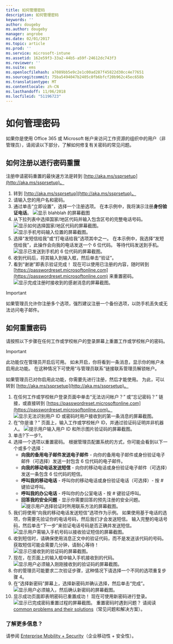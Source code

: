 ```yaml
---
title: 如何管理密码
description: 如何管理密码
keywords: ''
author: dougeby
ms.author: dougeby
manager: angrobe
ms.date: 02/01/2017
ms.topic: article
ms.prod: ''
ms.service: microsoft-intune
ms.assetid: 162e59f3-33a2-44b5-a59f-24612dc743f3
ms.reviewer: ''
ms.suite: ems
ms.openlocfilehash: a7089bb5e9c2e1c00ad287f45822d30cc4e77651
ms.sourcegitcommit: 75ba5494047b2405c0fb6bfcf20b962c45ec658b
ms.translationtype: MT
ms.contentlocale: zh-CN
ms.lasthandoff: 11/06/2018
ms.locfileid: "51196723"
---
```

# <a name="how-to-manage-your-own-password"></a>如何管理密码

如果你是使用 Office 365 或 Microsoft 帐户来访问工作资源的组织中的用户（非管理员），请阅读以下部分，了解如何修复有关密码的常见问题。

## <a name="how-to-register-for-password-reset"></a>如何注册以进行密码重置

注册申请密码重置的最快速方法是转到 [http://aka.ms/ssprsetup](http://aka.ms/ssprsetup)。

1. 转到 [http://aka.ms/ssprsetup](http://aka.ms/ssprsetup)。
2. 请输入您的用户名和密码。
3. 通过单击“立即设置”，选择一个注册选项。 在本示例中，我将演示注册**身份验证电话**。
![显示 blahblah 的屏幕截图](./media/ft-mngPW-1-setup.png)
4. 从下拉列表中选择国家/地区代码并输入包含区号的完整电话号码。
![显示如何选择国家/地区代码的屏幕截图。 ](./media/ft-mngPW-2-enterNumber.png)![显示手机号码输入位置的屏幕截图。](./media/ft-mngPW-3-enterNumber2.png)
5. 选择“发短信给我”或“打电话给我”选项其中之一。 在本示例中，我选择“发短信给我”，此操作会向我的电话发送一个 6 位代码。 等待代码发送到手机。  
![显示已发送到手机的 6 位代码的屏幕截图。](./media/ft-mngPW-4-textCode.png)
6. 收到代码后，将其输入到输入框，然后单击“验证”。
7. 看到“谢谢”即表示验证完成！ 现在可以使用已注册的内容，随时转到 [https://passwordreset.microsoftonline.com](https://passwordreset.microsoftonline.com) 来重置密码。
![显示完成注册时接收到的感谢消息的屏幕截图。](./media/ft-mngPW-5-thanks.png)

> [!IMPORTANT]
> 如果管理员允许你注册多个选项，强烈建议注册一个备份选项，以防手机丢失或无法访问电子邮件。

## <a name="how-to-reset-your-password"></a>如何重置密码

请按照以下步骤在任何工作或学校帐户的登录屏幕上重置工作或学校帐户的密码。

> [!IMPORTANT]
> 此功能仅在管理员开启后可用。 如未开启，你将看到一条消息，显示你的帐户未启用此功能。 在这种情况下可使用“与管理员联系”链接联系管理员解锁帐户。
> 
> 如果管理员已对你启用此功能，你需要先进行注册，然后才能使用。 为此，可以转到 [http://aka.ms/ssprsetup](http://aka.ms/ssprsetup)。

1. 在任何工作或学校帐户登录页面中单击“无法访问帐户？” 或“忘记密码？” 链接，或直接转到 [https://passwordreset.microsoftonline.com](https://passwordreset.microsoftonline.com)。
   ![显示无法识别用户 ID 或密码时用户接收到的第一条消息的屏幕截图。](./media/ft-mngPW-6-resetPWbegin.png)
2. 在“你是谁？” 页面上，输入工作或学校帐户 ID，并通过验证码证明并非机器人。
   ![提示用户输入用户 ID 和所示图片验证码的屏幕截图。](./media/ft-mngPW-7-enterID.png)
3. 单击?下一步?。
4. 选择一个选项以重置密码。 根据管理员配置系统的方式，你可能会看到以下一个或多个选择：
   - **向我的备用电子邮件发送电子邮件** - 向你的备用电子邮件或身份验证电子邮件（可选择）发送一封包含 6 位代码的电子邮件。
   - **向我的移动电话发送短信** - 向你的移动电话或身份验证电子邮件（可选择）发送一条包含 6 位代码的短信。
   - **呼叫我的移动电话** - 呼叫你的移动电话或身份验证电话（可选择）- 按 # 键验证呼叫。
   - **呼叫我的办公电话** - 呼叫你的办公室电话 - 按 # 键验证呼叫。
   - **回答我的安全问题** - 显示你需要回答的预先注册的安全问题。
   ![提示用户选择验证时所用联系方法的屏幕截图。](./media/ft-mngPW-8-answerQuestions.png)
5. 我们将使用“向我的移动电话发送短信”选项作为示例。 如果使用基于电话的选项，你需要先验证你的电话号码，然后我们才会发送短信。 输入完整的电话号码，然后单击“下一步”来验证电话号码是否正确并发送短信。
   ![显示用户需输入手机号码以接收验证短信的屏幕截图。](./media/ft-mngPW-9-textNumber.png)
6. 收到短信时，请确保使用消息正文中的验证代码，而不是发送该代码的号码。 获取短信可能会需要几分钟，请耐心等待！  
   ![显示已接收到的验证码的屏幕截图。](./media/ft-mngPW-10-verificationCode.png)
7. 现在，在页面上的输入框中输入手机接收到的代码。
   ![显示用户必须输入刚刚接收到的验证码的屏幕截图。](./media/ft-mngPW-11-enterCode.png)
8. 你的管理员可能要求二次验证步骤，这种情况下请选择一个不同的选项重复步骤 4。
9. 在“选择新密码”屏幕上，选择新密码并确认选择，然后单击“完成”。
   ![显示用户必须输入，然后确认新密码的屏幕截图。](./media/ft-mngPW-12-clickFinish.png)
10. 显示成功页面即表明密码已重置成功！ 现在可使用新密码进行登录。
    ![显示已完成密码重置过程的屏幕截图。](./media/ft-mngPW-13-success.png)
    重置密码时遇到问题？ 请阅读 [common problems and their solutions](https://azure.microsoft.com/documentation/articles/active-directory-passwords-update-your-own-password/#common-problems-and-their-solutions)（常见问题和解决方案）。

### <a name="want-to-learn-more"></a>了解更多信息？

请参阅 [Enterprise Mobility + Security](https://www.microsoft.com/en-us/server-cloud/enterprise-mobility/overview.aspx)（企业移动性 + 安全性）。
